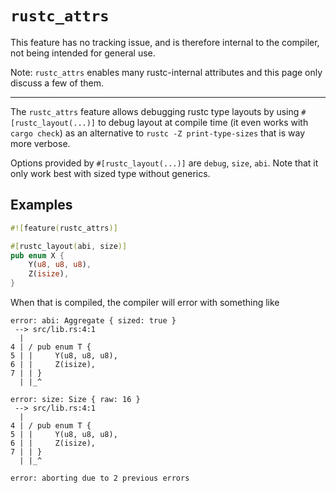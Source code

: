 # `rustc_attrs`

This feature has no tracking issue, and is therefore internal to
the compiler, not being intended for general use.

Note: `rustc_attrs` enables many rustc-internal attributes and this page
only discuss a few of them.

------------------------

The `rustc_attrs` feature allows debugging rustc type layouts by using
`#[rustc_layout(...)]` to debug layout at compile time (it even works
with `cargo check`) as an alternative to `rustc -Z print-type-sizes`
that is way more verbose.

Options provided by `#[rustc_layout(...)]` are `debug`, `size`, `abi`.
Note that it only work best with sized type without generics.

## Examples

```rust
#![feature(rustc_attrs)]

#[rustc_layout(abi, size)]
pub enum X {
    Y(u8, u8, u8),
    Z(isize),
}
```

When that is compiled, the compiler will error with something like

```
error: abi: Aggregate { sized: true }
 --> src/lib.rs:4:1
  |
4 | / pub enum T {
5 | |     Y(u8, u8, u8),
6 | |     Z(isize),
7 | | }
  | |_^

error: size: Size { raw: 16 }
 --> src/lib.rs:4:1
  |
4 | / pub enum T {
5 | |     Y(u8, u8, u8),
6 | |     Z(isize),
7 | | }
  | |_^

error: aborting due to 2 previous errors
```

